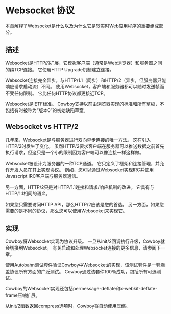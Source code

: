 # Websocket 协议

本章解释了Websocket是什么以及为什么它是软实时Web应用程序的重要组成部分。

## 描述

Websocket是HTTP的扩展，它模拟客户端（通常是Web浏览器）和服务器之间的纯TCP连接。 它使用HTTP Upgrade机制建立连接。

Websocket连接完全异步，与HTTP/1.1（同步）和HTTP/2（异步，但服务器只能响应请求启动流）不同。 使用Websocket，客户端和服务器都可以随时发送帧而不受任何限制。 它比任何HTTP协议都更接近TCP。

Websocket是IETF标准。 Cowboy支持以前由浏览器实现的标准和所有草稿，不包括有时被称为“版本0”的初始缺陷草案。

## Websocket vs HTTP/2

几年来，Websocket是与服务器进行双向异步连接的唯一方法。 这在引入HTTP/2时发生了变化。 虽然HTTP/2要求客户端在服务器可以推送数据之前首先执行请求，但这只是一个小的限制因为客户端可以像连接一样这样做。

Websocket被设计为服务器的一种TCP通道。 它只定义了框架和连接管理，并允许开发人员在其上实现协议。 例如，您可以通过Websocket实现IRC并使用Javascript IRC客户端与服务器通信。

另一方面，HTTP/2只是对HTTP/1.1连接和请求/响应机制的改进。 它具有与HTTP/1.1相同的语义。

如果您只需要访问HTTP API，那么HTTP/2应该是您的首选。 另一方面，如果您需要的是不同的协议，那么您可以使用Websocket来实现它。

## 实现

Cowboy将Websocket实现为协议升级。 一旦从init/2回调执行升级，Cowboy就会切换到Websocket。 有关启动和处理Websocket连接的更多信息，请参阅下一章。

使用Autobahn测试套件验证Cowboy中Websocket的实现，该测试套件是一套涵盖协议所有方面的广泛测试。 Cowboy通过该套件100％成功，包括所有可选测试。

Cowboy的Websocket实现还包括permessage-deflate和x-webkit-deflate-frame压缩扩展。

从init/2函数返回compress选项时，Cowboy将自动使用压缩。